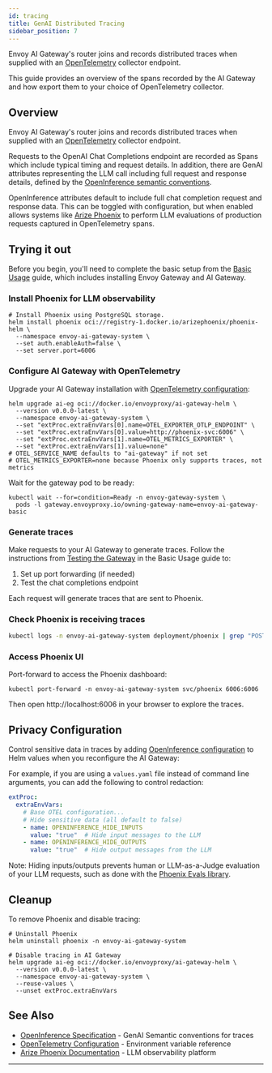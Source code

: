 ```yaml
---
id: tracing
title: GenAI Distributed Tracing
sidebar_position: 7
---
```


Envoy AI Gateway's router joins and records distributed traces when supplied
with an [OpenTelemetry](https://opentelemetry.io/) collector endpoint.

This guide provides an overview of the spans recorded by the AI Gateway and how
export them to your choice of OpenTelemetry collector.

## Overview

Envoy AI Gateway's router joins and records distributed traces when supplied
with an [OpenTelemetry](https://opentelemetry.io/) collector endpoint.

Requests to the OpenAI Chat Completions endpoint are recorded as Spans which
include typical timing and request details. In addition, there are GenAI
attributes representing the LLM call including full request and response
details, defined by the [OpenInference semantic conventions][openinference].

OpenInference attributes default to include full chat completion request and
response data. This can be toggled with configuration, but when enabled allows
systems like [Arize Phoenix][phoenix] to perform LLM evaluations of production
requests captured in OpenTelemetry spans.

## Trying it out

Before you begin, you'll need to complete the basic setup from the
[Basic Usage](/docs/getting-started/basic-usage) guide, which includes
installing Envoy Gateway and AI Gateway.

### Install Phoenix for LLM observability

```shell
# Install Phoenix using PostgreSQL storage.
helm install phoenix oci://registry-1.docker.io/arizephoenix/phoenix-helm \
  --namespace envoy-ai-gateway-system \
  --set auth.enableAuth=false \
  --set server.port=6006
```

### Configure AI Gateway with OpenTelemetry

Upgrade your AI Gateway installation with [OpenTelemetry configuration][otel-config]:
```shell
helm upgrade ai-eg oci://docker.io/envoyproxy/ai-gateway-helm \
  --version v0.0.0-latest \
  --namespace envoy-ai-gateway-system \
  --set "extProc.extraEnvVars[0].name=OTEL_EXPORTER_OTLP_ENDPOINT" \
  --set "extProc.extraEnvVars[0].value=http://phoenix-svc:6006" \
  --set "extProc.extraEnvVars[1].name=OTEL_METRICS_EXPORTER" \
  --set "extProc.extraEnvVars[1].value=none"
# OTEL_SERVICE_NAME defaults to "ai-gateway" if not set
# OTEL_METRICS_EXPORTER=none because Phoenix only supports traces, not metrics
```

Wait for the gateway pod to be ready:
```shell
kubectl wait --for=condition=Ready -n envoy-gateway-system \
  pods -l gateway.envoyproxy.io/owning-gateway-name=envoy-ai-gateway-basic
```

### Generate traces

Make requests to your AI Gateway to generate traces. Follow the instructions
from [Testing the Gateway](/docs/getting-started/basic-usage#testing-the-gateway)
in the Basic Usage guide to:

1. Set up port forwarding (if needed)
2. Test the chat completions endpoint

Each request will generate traces that are sent to Phoenix.

### Check Phoenix is receiving traces

```bash
kubectl logs -n envoy-ai-gateway-system deployment/phoenix | grep "POST /v1/traces"
```

### Access Phoenix UI

Port-forward to access the Phoenix dashboard:
```shell
kubectl port-forward -n envoy-ai-gateway-system svc/phoenix 6006:6006
```

Then open http://localhost:6006 in your browser to explore the traces.

## Privacy Configuration

Control sensitive data in traces by adding
[OpenInference configuration][openinference-config] to Helm values when you
reconfigure the AI Gateway:

For example, if you are using a `values.yaml` file instead of command line
arguments, you can add the following to control redaction:
```yaml
extProc:
  extraEnvVars:
    # Base OTEL configuration...
    # Hide sensitive data (all default to false)
    - name: OPENINFERENCE_HIDE_INPUTS
      value: "true"  # Hide input messages to the LLM
    - name: OPENINFERENCE_HIDE_OUTPUTS
      value: "true"  # Hide output messages from the LLM
```

Note: Hiding inputs/outputs prevents human or LLM-as-a-Judge evaluation of your
LLM requests, such as done with the [Phoenix Evals library][phoenix-evals].

## Cleanup

To remove Phoenix and disable tracing:

```shell
# Uninstall Phoenix
helm uninstall phoenix -n envoy-ai-gateway-system

# Disable tracing in AI Gateway
helm upgrade ai-eg oci://docker.io/envoyproxy/ai-gateway-helm \
  --version v0.0.0-latest \
  --namespace envoy-ai-gateway-system \
  --reuse-values \
  --unset extProc.extraEnvVars
```

## See Also

- [OpenInference Specification][openinference] - GenAI Semantic conventions for traces
- [OpenTelemetry Configuration][otel-config] - Environment variable reference
- [Arize Phoenix Documentation][phoenix] - LLM observability platform

---
[openinference]: https://github.com/Arize-ai/openinference/tree/main/spec
[openinference-config]: https://github.com/Arize-ai/openinference/blob/main/spec/configuration.md
[otel-config]: https://opentelemetry.io/docs/specs/otel/configuration/sdk-environment-variables/
[phoenix]: https://docs.arize.com/phoenix
[phoenix-evals]: https://arize.com/docs/phoenix/evaluation/llm-evals

